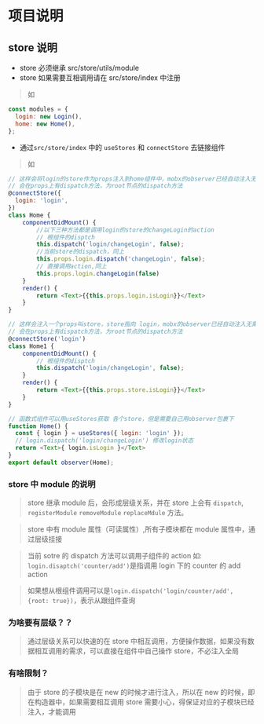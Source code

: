 # 项目说明

## store 说明

- store 必须继承 src/store/utils/module
- store 如果需要互相调用请在 src/store/index 中注册

> 如

```javascript
const modules = {
  login: new Login(),
  home: new Home(),
};
```

- 通过`src/store/index` 中的 `useStores` 和 `connectStore` 去链接组件

> 如

```javascript
// 这样会将login的store作为props注入到home组件中，mobx的observer已经自动注入无需关心
// 会在props上有dispatch方法，为root节点的dispatch方法
@connectStore({
  login: 'login',
})
class Home {
	componentDidMount() {
		//以下三种方法都是调用login的store的changeLogin的action
		// 根组件的disptch
		this.dispatch('login/changeLogin', false);
		//当前store的dispatch，同上
		this.props.login.dispatch('changeLogin', false);
		// 直接调用action,同上
		this.props.login.changeLogin(false)
	}
	render() {
		return <Text>{{this.props.login.isLogin}}</Text>
	}
}

// 这样会注入一个props叫store，store指向 login，mobx的observer已经自动注入无需关心
// 会在props上有dispatch方法，为root节点的dispatch方法
@connectStore('login')
class Home1 {
	componentDidMount() {
		// 根组件的disptch
		this.dispatch('login/changeLogin', false);
	}
	render() {
		return <Text>{{this.props.store.isLogin}}</Text>
	}
}

// 函数式组件可以用useStores获取 各个store，但是需要自己用observer包裹下
function Home() {
  const { login } = useStores({ login: 'login' });
  // login.dispatch('login/changeLogin') 修改login状态
  return <Text>{ login.isLogin }</Text>
}
export default observer(Home);
```

### store 中 module 的说明

> store 继承 module 后，会形成层级关系，并在 store 上会有 `dispatch`, `registerModule` `removeModule` `replaceMdule` 方法。

> store 中有 module 属性（可读属性）,所有子模块都在 module 属性中，通过层级挂接

> 当前 sotre 的 dispatch 方法可以调用子组件的 action 如: `login.disaptch('counter/add')`是指调用 login 下的 counter 的 add action

> 如果想从根组件调用可以是`login.dispatch('login/counter/add', {root: true})`，表示从跟组件查询

### 为啥要有层级？？

> 通过层级关系可以快速的在 store 中相互调用，方便操作数据，如果没有数据相互调用的需求，可以直接在组件中自己操作 store，不必注入全局

### 有啥限制？

> 由于 store 的子模块是在 new 的时候才进行注入，所以在 new 的时候，即在构造器中，如果需要相互调用 store 需要小心，得保证对应的子模块已经注入，才能调用
